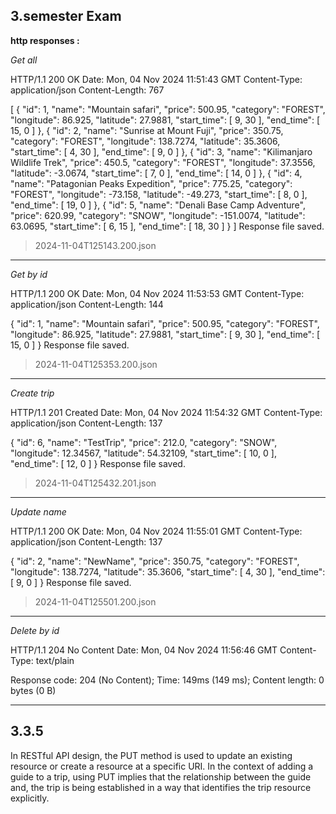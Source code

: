 ## 3.semester Exam

**http responses :**

_Get all_

HTTP/1.1 200 OK
Date: Mon, 04 Nov 2024 11:51:43 GMT
Content-Type: application/json
Content-Length: 767

[
{
"id": 1,
"name": "Mountain safari",
"price": 500.95,
"category": "FOREST",
"longitude": 86.925,
"latitude": 27.9881,
"start_time": [
9,
30
],
"end_time": [
15,
0
]
},
{
"id": 2,
"name": "Sunrise at Mount Fuji",
"price": 350.75,
"category": "FOREST",
"longitude": 138.7274,
"latitude": 35.3606,
"start_time": [
4,
30
],
"end_time": [
9,
0
]
},
{
"id": 3,
"name": "Kilimanjaro Wildlife Trek",
"price": 450.5,
"category": "FOREST",
"longitude": 37.3556,
"latitude": -3.0674,
"start_time": [
7,
0
],
"end_time": [
14,
0
]
},
{
"id": 4,
"name": "Patagonian Peaks Expedition",
"price": 775.25,
"category": "FOREST",
"longitude": -73.158,
"latitude": -49.273,
"start_time": [
8,
0
],
"end_time": [
19,
0
]
},
{
"id": 5,
"name": "Denali Base Camp Adventure",
"price": 620.99,
"category": "SNOW",
"longitude": -151.0074,
"latitude": 63.0695,
"start_time": [
6,
15
],
"end_time": [
18,
30
]
}
]
Response file saved.
> 2024-11-04T125143.200.json

<hr>

_Get by id_


HTTP/1.1 200 OK
Date: Mon, 04 Nov 2024 11:53:53 GMT
Content-Type: application/json
Content-Length: 144

{
"id": 1,
"name": "Mountain safari",
"price": 500.95,
"category": "FOREST",
"longitude": 86.925,
"latitude": 27.9881,
"start_time": [
9,
30
],
"end_time": [
15,
0
]
}
Response file saved.
> 2024-11-04T125353.200.json

<hr>

_Create trip_

HTTP/1.1 201 Created
Date: Mon, 04 Nov 2024 11:54:32 GMT
Content-Type: application/json
Content-Length: 137

{
"id": 6,
"name": "TestTrip",
"price": 212.0,
"category": "SNOW",
"longitude": 12.34567,
"latitude": 54.32109,
"start_time": [
10,
0
],
"end_time": [
12,
0
]
}
Response file saved.
> 2024-11-04T125432.201.json

<hr>

_Update name_

HTTP/1.1 200 OK
Date: Mon, 04 Nov 2024 11:55:01 GMT
Content-Type: application/json
Content-Length: 137

{
"id": 2,
"name": "NewName",
"price": 350.75,
"category": "FOREST",
"longitude": 138.7274,
"latitude": 35.3606,
"start_time": [
4,
30
],
"end_time": [
9,
0
]
}
Response file saved.
> 2024-11-04T125501.200.json

<hr>

_Delete by id_


HTTP/1.1 204 No Content
Date: Mon, 04 Nov 2024 11:56:46 GMT
Content-Type: text/plain

<Response body is empty>

Response code: 204 (No Content); Time: 149ms (149 ms); Content length: 0 bytes (0 B)

<hr>

## 3.3.5
In RESTful API design, the PUT method is used to update an existing resource or create a resource at a specific URI. 
In the context of adding a guide to a trip, using PUT implies that the relationship between the guide and,
the trip is being established in a way that identifies the trip resource explicitly.

